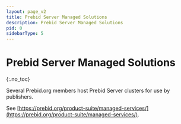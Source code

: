 ```yaml
---
layout: page_v2
title: Prebid Server Managed Solutions
description: Prebid Server Managed Solutions
pid: 0
sidebarType: 5
---
```


# Prebid Server Managed Solutions
{:.no_toc}

Several Prebid.org members host Prebid Server clusters for use by publishers.

See [https://prebid.org/product-suite/managed-services/](https://prebid.org/product-suite/managed-services/).
